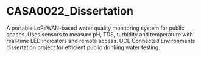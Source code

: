 # CASA0022_Dissertation
A portable LoRaWAN-based water quality monitoring system for public spaces. Uses sensors to measure pH, TDS, turbidity and temperature with real-time LED indicators and remote access. UCL Connected Environments dissertation project for efficient public drinking water testing.
